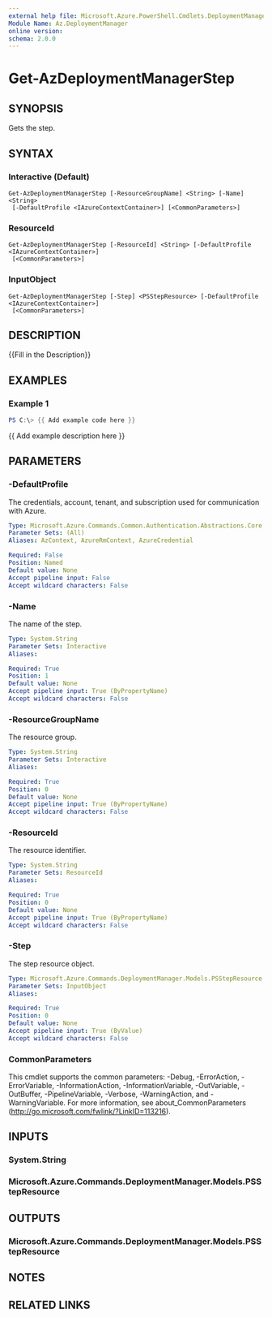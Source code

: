```yaml
---
external help file: Microsoft.Azure.PowerShell.Cmdlets.DeploymentManager.dll-Help.xml
Module Name: Az.DeploymentManager
online version:
schema: 2.0.0
---
```


# Get-AzDeploymentManagerStep

## SYNOPSIS
Gets the step.

## SYNTAX

### Interactive (Default)
```
Get-AzDeploymentManagerStep [-ResourceGroupName] <String> [-Name] <String>
 [-DefaultProfile <IAzureContextContainer>] [<CommonParameters>]
```

### ResourceId
```
Get-AzDeploymentManagerStep [-ResourceId] <String> [-DefaultProfile <IAzureContextContainer>]
 [<CommonParameters>]
```

### InputObject
```
Get-AzDeploymentManagerStep [-Step] <PSStepResource> [-DefaultProfile <IAzureContextContainer>]
 [<CommonParameters>]
```

## DESCRIPTION
{{Fill in the Description}}

## EXAMPLES

### Example 1
```powershell
PS C:\> {{ Add example code here }}
```

{{ Add example description here }}

## PARAMETERS

### -DefaultProfile
The credentials, account, tenant, and subscription used for communication with Azure.

```yaml
Type: Microsoft.Azure.Commands.Common.Authentication.Abstractions.Core.IAzureContextContainer
Parameter Sets: (All)
Aliases: AzContext, AzureRmContext, AzureCredential

Required: False
Position: Named
Default value: None
Accept pipeline input: False
Accept wildcard characters: False
```

### -Name
The name of the step.

```yaml
Type: System.String
Parameter Sets: Interactive
Aliases:

Required: True
Position: 1
Default value: None
Accept pipeline input: True (ByPropertyName)
Accept wildcard characters: False
```

### -ResourceGroupName
The resource group.

```yaml
Type: System.String
Parameter Sets: Interactive
Aliases:

Required: True
Position: 0
Default value: None
Accept pipeline input: True (ByPropertyName)
Accept wildcard characters: False
```

### -ResourceId
The resource identifier.

```yaml
Type: System.String
Parameter Sets: ResourceId
Aliases:

Required: True
Position: 0
Default value: None
Accept pipeline input: True (ByPropertyName)
Accept wildcard characters: False
```

### -Step
The step resource object.

```yaml
Type: Microsoft.Azure.Commands.DeploymentManager.Models.PSStepResource
Parameter Sets: InputObject
Aliases:

Required: True
Position: 0
Default value: None
Accept pipeline input: True (ByValue)
Accept wildcard characters: False
```

### CommonParameters
This cmdlet supports the common parameters: -Debug, -ErrorAction, -ErrorVariable, -InformationAction, -InformationVariable, -OutVariable, -OutBuffer, -PipelineVariable, -Verbose, -WarningAction, and -WarningVariable.
For more information, see about_CommonParameters (http://go.microsoft.com/fwlink/?LinkID=113216).

## INPUTS

### System.String

### Microsoft.Azure.Commands.DeploymentManager.Models.PSStepResource

## OUTPUTS

### Microsoft.Azure.Commands.DeploymentManager.Models.PSStepResource

## NOTES

## RELATED LINKS
